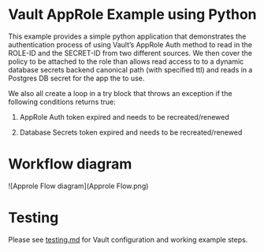 # Vault AppRole Example using Python 

This example provides a simple python application that demonstrates the authentication process of using Vault’s AppRole Auth method to read in the ROLE-ID and the SECRET-ID from two different sources.  We then cover the policy to be attached to the role than allows read access to to a dynamic database secrets backend canonical path (with specified ttl) and reads in a Postgres DB secret for the app the to use.

We also all create a loop in a try block that throws an exception if the following conditions returns true:

1. AppRole Auth token expired and needs to be recreated/renewed

2. Database Secrets token expired and needs to be recreated/renewed

# Workflow diagram
![Approle Flow diagram](Approle Flow.png)

# Testing

Please see [testing.md](testing.md) for Vault configuration and working example steps.

